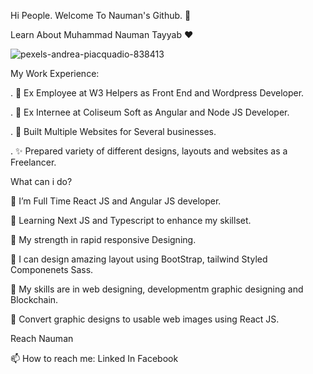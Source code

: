 Hi People. Welcome To Nauman's Github. 👋

Learn About Muhammad Nauman Tayyab ❤️

![pexels-andrea-piacquadio-838413](https://user-images.githubusercontent.com/39854061/186680915-e5c68a6c-ffb4-48b3-9e7b-c8e976e934cf.jpg)

My Work Experience:

. 🙋 Ex Employee at W3 Helpers as Front End and Wordpress Developer.

. 🙋 Ex Internee at Coliseum Soft as Angular and Node JS Developer.

. 🚀 Built Multiple Websites for Several businesses.

. ✨ Prepared variety of different designs, layouts and websites as a Freelancer.

What can i do?

🌱 I’m Full Time React JS and Angular JS developer.

🌱 Learning Next JS and Typescript to enhance my skillset.

💪 My strength in rapid responsive Designing.

🎨 I can design amazing layout using BootStrap, tailwind Styled Componenets Sass.

👯 My skills are in web designing, developmentm graphic designing and Blockchain.

🔨 Convert graphic designs to usable web images using React JS.

Reach Nauman

📫 How to reach me: Linked In Facebook
